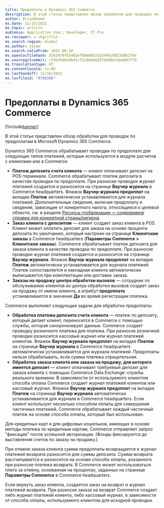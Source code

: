 ```yaml
---
title: Предоплаты в Dynamics 365 Commerce
description: В этой статье представлен обзор обработки для проводок по предоплатам в Microsoft Dynamics 365 Commerce.
author: BrianShook
ms.date: 11/15/2022
ms.topic: article
audience: Application User, Developer, IT Pro
ms.reviewer: v-chgriffin
ms.search.region: Global
ms.author: josaw
ms.search.validFrom: 2021-06-28
ms.openlocfilehash: 8262470f83481ef8840857a52948c0833d8b278e
ms.sourcegitcommit: cf6b764824bd1cf2c0dde6d37ddd0a7abab87ff0
ms.translationtype: HT
ms.contentlocale: ru-RU
ms.lasthandoff: 11/16/2022
ms.locfileid: "9780366"
---
```

# <a name="prepayments-in-dynamics-365-commerce"></a>Предоплаты в Dynamics 365 Commerce

[!include[banner](../includes/banner.md)]

В этой статье представлен обзор обработки для проводок по предоплатам в Microsoft Dynamics 365 Commerce.

Dynamics 365 Commerce обрабатывает проводки по предоплате для следующих типов платежей, которые используются в модуле расчетов с клиентами или в Commerce:

- **Платеж депозита счета клиента** — клиент оплачивает депозит на POS-терминале. Commerce обрабатывает платеж депозита в качестве проводки по предоплате. При разноске проводки журнал платежей создается и разносится на странице **Ваучер журнала** в Commerce headquarters. Флажок **Ваучер журнала предоплат** на вкладке **Платеж** автоматически устанавливается для журнала платежей. Дополнительные сведения, включая предоплату и сведения, зависящие от конкретного налога, относящиеся к целевой области, см. в разделе [Ресурсы глобализации — содержимое справки для конкретной страны/региона](/dynamics365/fin-ops-core/dev-itpro/lcs-solutions/country-region?context=%2Fdynamics365%2Fcontext%2Ffinance#countryregion-specific-help-content).
- **Заказ клиента с депозитом** — клиент создает заказ клиента в POS. Клиент может оплатить депозит для заказа на основе процента депозита по умолчанию, который настроен на странице **Клиентские заказы** в Commerce headquarters (**Параметры Commerce \> Клиентские заказы**). Commerce обрабатывает платеж депозита для заказа клиента в качестве проводки по предоплате. При разноске проводки журнал платежей создается и разносится на странице **Ваучер журнала**. Флажок **Ваучер журнала предоплат** на вкладке **Платеж** автоматически устанавливается для журнала платежей. Платеж сопоставляется и накладная клиента автоматически выписывается при комплектации или доставке заказа.
- **Заказы на продажу центра обработки вызовов** — сотрудник по обслуживанию клиентов из центра обработки вызовов создает заказ на продажу от имени клиента, а атрибут **предоплата** устанавливается в значение **Да** во время регистрации платежа.

Commerce выполняет следующие задачи для обработки предоплаты:

- **Обработка платежа депозита счета клиента** — платеж по депозиту, который делает клиент, переносится в Commerce с помощью службы, которая синхронизирует данные. Commerce создает проводку розничного платежа для платежа. При разноске розничной проводки разносится кассовый журнал или журнал платежей клиентов. Флажок **Ваучер журнала предоплат** на вкладке **Платеж** на странице **Ваучер журнала** в Commerce headquarters автоматически устанавливается для журнала платежей. Предоплаты нельзя обрабатывать, если сумма платежа отрицательная.
- **Обработка заказа клиента или заказа на продажу, для которого имеется депозит** — клиент оплачивает требуемый депозит для заказа клиента с помощью Commerce Data Exchange: службы реального времени. В зависимости от используемого клиентом способа оплаты Commerce создает журнал платежей клиентов или кассовый журнал. Флажок **Ваучер журнала предоплат** на вкладке **Платеж** на странице **Ваучер журнала** автоматически устанавливается для журнала в Commerce headquarters. Если клиент использует несколько способом оплаты для совершения частичных платежей, Commerce обрабатывает каждый частичный платеж на основе способа оплаты, который был использован.

Для кредитных карт и для цифровых кошельков, имеющих в основе методы платежа по кредитным картам, Commerce отправляет запрос "фиксации" после успешной авторизации. (Фонды фиксируются до выставления счетов по заказу на продажу.)

При отмене заказа клиента сумма предоплаты возвращается и журнал платежей возврата разносится для суммы депозита. Сумма возврата рассчитывается и разносится на основе способа оплаты, указанного при разноске платежа возврата. В Commerce может использоваться плата за отмену, основанная на процентах, заданных на странице **Параметры Commerce** в Commerce headquarters.

Если вернуть заказ клиента, создается заказ на возврат и журнал платежей возврата. При разноске заказа на возврат Commerce создает либо журнал платежей клиента, либо кассовый журнал, в зависимости от способа оплаты, используемого клиентом для исходной проводки.
